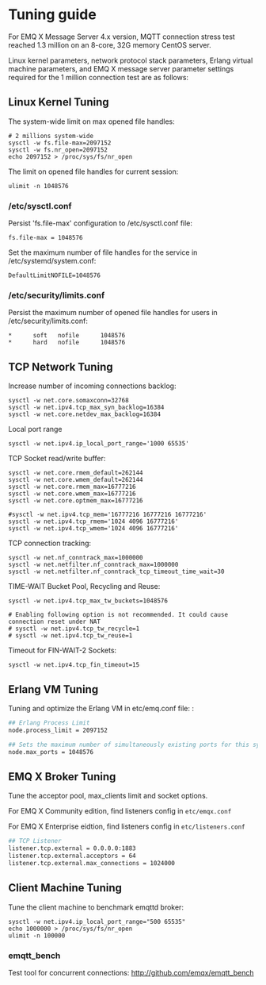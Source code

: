 # Tuning guide

For EMQ X Message Server 4.x version, MQTT connection stress test reached 1.3 million on an 8-core, 32G memory CentOS server.

Linux kernel parameters, network protocol stack parameters, Erlang virtual machine parameters, and EMQ X message server parameter settings required for the 1 million connection test are as follows:

## Linux Kernel Tuning

 The system-wide limit on max opened file handles: 
```
# 2 millions system-wide
sysctl -w fs.file-max=2097152
sysctl -w fs.nr_open=2097152
echo 2097152 > /proc/sys/fs/nr_open
```
 The limit on opened file handles for current session: 
```
ulimit -n 1048576
```
### /etc/sysctl.conf

Persist 'fs.file-max' configuration to /etc/sysctl.conf file:
```
fs.file-max = 1048576
```
Set the maximum number of file handles for the service in /etc/systemd/system.conf:
```
DefaultLimitNOFILE=1048576
```
### /etc/security/limits.conf

 Persist the maximum number of opened file handles for users in /etc/security/limits.conf: 
```
*      soft   nofile      1048576
*      hard   nofile      1048576
```
## TCP Network Tuning

 Increase number of incoming connections backlog: 
```
sysctl -w net.core.somaxconn=32768
sysctl -w net.ipv4.tcp_max_syn_backlog=16384
sysctl -w net.core.netdev_max_backlog=16384
```
 Local port range 
```
sysctl -w net.ipv4.ip_local_port_range='1000 65535'
```
 TCP Socket read/write buffer: 
```
sysctl -w net.core.rmem_default=262144
sysctl -w net.core.wmem_default=262144
sysctl -w net.core.rmem_max=16777216
sysctl -w net.core.wmem_max=16777216
sysctl -w net.core.optmem_max=16777216
    
#sysctl -w net.ipv4.tcp_mem='16777216 16777216 16777216'
sysctl -w net.ipv4.tcp_rmem='1024 4096 16777216'
sysctl -w net.ipv4.tcp_wmem='1024 4096 16777216'
```
 TCP connection tracking: 
```
sysctl -w net.nf_conntrack_max=1000000
sysctl -w net.netfilter.nf_conntrack_max=1000000
sysctl -w net.netfilter.nf_conntrack_tcp_timeout_time_wait=30
```
 TIME-WAIT Bucket Pool, Recycling and Reuse: 
```
sysctl -w net.ipv4.tcp_max_tw_buckets=1048576
    
# Enabling following option is not recommended. It could cause connection reset under NAT
# sysctl -w net.ipv4.tcp_tw_recycle=1
# sysctl -w net.ipv4.tcp_tw_reuse=1
```
 Timeout for FIN-WAIT-2 Sockets: 
```
sysctl -w net.ipv4.tcp_fin_timeout=15
```
## Erlang VM Tuning

 Tuning and optimize the Erlang VM in etc/emq.conf file: :

```bash
## Erlang Process Limit
node.process_limit = 2097152

## Sets the maximum number of simultaneously existing ports for this system
node.max_ports = 1048576
```

## EMQ X Broker Tuning

Tune the acceptor pool, max_clients limit and socket options.

For EMQ X Community edition, find listeners config in `etc/emqx.conf`

For EMQ X Enterprise eidtion, find listeners config in `etc/listeners.conf`

```bash
## TCP Listener
listener.tcp.external = 0.0.0.0:1883
listener.tcp.external.acceptors = 64
listener.tcp.external.max_connections = 1024000
```

## Client Machine Tuning

 Tune the client machine to benchmark emqttd broker: 
```
sysctl -w net.ipv4.ip_local_port_range="500 65535"
echo 1000000 > /proc/sys/fs/nr_open
ulimit -n 100000
```
### emqtt_bench

 Test tool for concurrent connections:  <http://github.com/emqx/emqtt_bench>
